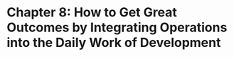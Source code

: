 # Chapter 8: How to Get Great Outcomes by Integrating Operations into the Daily Work of Development


